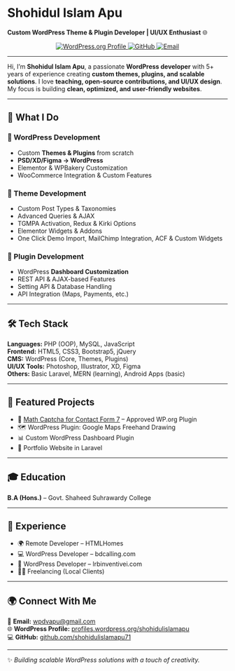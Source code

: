 <p align="center">
  <h1>Shohidul Islam Apu</h1>
  <strong>Custom WordPress Theme & Plugin Developer | UI/UX Enthusiast</strong> 🌐
</p>

<p align="center">
  <a href="https://profiles.wordpress.org/shohidulislamapu/">
    <img src="https://img.shields.io/badge/WordPress.org-Profile-blue?logo=wordpress" alt="WordPress.org Profile">
  </a>
  <a href="https://github.com/shohidulislamapu71">
    <img src="https://img.shields.io/badge/GitHub-shohidulislamapu71-black?logo=github" alt="GitHub">
  </a>
  <a href="mailto:wpdvapu@gmail.com">
    <img src="https://img.shields.io/badge/Email-Contact%20Me-red?logo=gmail" alt="Email">
  </a>
</p>

---

<p align="left">
  Hi, I’m <strong>Shohidul Islam Apu</strong>, a passionate <strong>WordPress developer</strong> with 5+ years of experience creating <strong>custom themes, plugins, and scalable solutions</strong>.
  I love <strong>teaching, open-source contributions, and UI/UX design</strong>. My focus is building <strong>clean, optimized, and user-friendly websites</strong>.
</p>

---

## 🚀 What I Do

### 🔹 WordPress Development
- Custom **Themes & Plugins** from scratch  
- **PSD/XD/Figma → WordPress**  
- Elementor & WPBakery Customization  
- WooCommerce Integration & Custom Features  

### 🔹 Theme Development
- Custom Post Types & Taxonomies  
- Advanced Queries & AJAX  
- TGMPA Activation, Redux & Kirki Options  
- Elementor Widgets & Addons  
- One Click Demo Import, MailChimp Integration, ACF & Custom Widgets  

### 🔹 Plugin Development
- WordPress **Dashboard Customization**  
- REST API & AJAX-based Features  
- Setting API & Database Handling  
- API Integration (Maps, Payments, etc.)  

---

## 🛠️ Tech Stack

**Languages:** PHP (OOP), MySQL, JavaScript  
**Frontend:** HTML5, CSS3, Bootstrap5, jQuery  
**CMS:** WordPress (Core, Themes, Plugins)  
**UI/UX Tools:** Photoshop, Illustrator, XD, Figma  
**Others:** Basic Laravel, MERN (learning), Android Apps (basic)  

---

## 📂 Featured Projects

- 🔌 [Math Captcha for Contact Form 7](https://wordpress.org/plugins/math-captcha-for-contact-form-7/) – Approved WP.org Plugin  
- 🗺️ WordPress Plugin: Google Maps Freehand Drawing  
- 📊 Custom WordPress Dashboard Plugin  
- 🎨 Portfolio Website in Laravel  

---

## 🎓 Education
**B.A (Hons.)** – Govt. Shaheed Suhrawardy College  

---

## 💼 Experience
- 🌍 Remote Developer – HTMLHomes  
- 💻 WordPress Developer – bdcalling.com  
- 💼 WordPress Developer – lrbinventivei.com  
- 🧑‍💻 Freelancing (Local Clients)  

---

## 🌍 Connect With Me
📧 **Email:** [wpdvapu@gmail.com](mailto:wpdvapu@gmail.com)  
🌐 **WordPress Profile:** [profiles.wordpress.org/shohidulislamapu](https://profiles.wordpress.org/shohidulislamapu/)  
💻 **GitHub:** [github.com/shohidulislamapu71](https://github.com/shohidulislamapu71)  

---

✨ *Building scalable WordPress solutions with a touch of creativity.*
